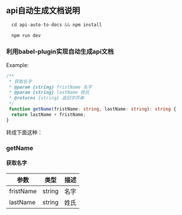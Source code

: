 ## api自动生成文档说明

```js
  cd api-auto-to-docs && npm install
```

```js
  npm run dev
```
### 利用babel-plugin实现自动生成api文档

Example:

```ts
/**
 * 获取名字
 * @param {string} fristName 名字
 * @param {string} lastName 姓氏
 * @returns {string} 返回字符串
 */
 function getName(fristName: string, lastName: string): string {
  return lastName + fristName;
}
```
转成下面这种：

### getName 

#### 获取名字 
| 参数      | 类型    | 描述   | 
| ------   | ------ | ----   | 
| fristName| string | 名字    |
| lastName | string | 姓氏    |
